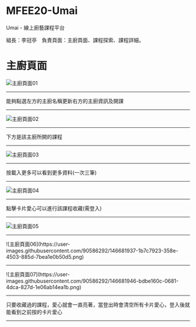 # MFEE20-Umai
Umai - 線上廚藝課程平台

組長：李冠亭　負責頁面：主廚頁面、課程探索、課程詳細。

<h1>主廚頁面</h1>

![主廚頁面01](https://user-images.githubusercontent.com/90586292/146681714-0b816ac5-7cc9-40ce-9588-7f88d0b9c34a.png)

<hr>
能夠點選左方的主廚名稱更新右方的主廚資訊及開課
<hr>

![主廚頁面02](https://user-images.githubusercontent.com/90586292/146681747-e832a503-3a3f-4c45-9391-46dd6b01326b.png)

<hr>
下方是該主廚所開的課程
<hr>

![主廚頁面03](https://user-images.githubusercontent.com/90586292/146681798-2c73d23a-8bce-4ede-908b-947e1e7f372c.png)

<hr>
按載入更多可以看到更多資料(一次三筆)
<hr>

![主廚頁面04](https://user-images.githubusercontent.com/90586292/146681841-663c545d-78ff-4a73-a7af-c80f6428df51.png)

<hr>
點擊卡片愛心可以進行該課程收藏(需登入)
<hr>

![主廚頁面05](https://user-images.githubusercontent.com/90586292/146681928-ad7491c5-f9af-4c01-980b-2fae9bca9420.png)
<hr>
![主廚頁面06](https://user-images.githubusercontent.com/90586292/146681937-1b7c7923-358e-4503-885d-7bea1e0b50d5.png)
<hr>
![主廚頁面07](https://user-images.githubusercontent.com/90586292/146681946-bdbe160c-0681-4dca-827d-1e06ab14ea1b.png)

<hr>
只要收藏過的課程，愛心就會一直亮著，當登出時會清空所有卡片愛心，登入後就能看到之前按的卡片愛心
<hr>



